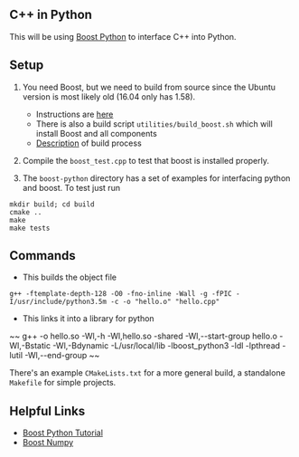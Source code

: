## C++ in Python

This will be using [Boost Python](http://www.boost.org/doc/libs/1_66_0/libs/python/doc/html/index.html) to interface C++ into Python.

## Setup

1. You need Boost, but we need to build from source since the Ubuntu version is most likely old (16.04 only has 1.58).
	* Instructions are [here](http://www.boost.org/doc/libs/1_46_1/more/getting_started/unix-variants.html)
    * There is also a build script `utilities/build_boost.sh` which will install Boost and all components
    * [Description](https://stackoverflow.com/a/45767023) of build process

2. Compile the `boost_test.cpp` to test that boost is installed properly.
3. The `boost-python` directory has a set of examples for interfacing python and boost. To test just run

~~~
mkdir build; cd build
cmake ..
make
make tests
~~~

## Commands

* This builds the object file
~~~
g++ -ftemplate-depth-128 -O0 -fno-inline -Wall -g -fPIC -I/usr/include/python3.5m -c -o "hello.o" "hello.cpp"
~~~

* This links it into a library for python

~~
g++ -o hello.so -Wl,-h -Wl,hello.so -shared -Wl,--start-group hello.o  -Wl,-Bstatic  -Wl,-Bdynamic -L/usr/local/lib -lboost_python3 -ldl -lpthread -lutil -Wl,--end-group
~~

There's an example `CMakeLists.txt` for a more general build, a standalone `Makefile` for simple projects.

## Helpful Links

* [Boost Python Tutorial](http://www.boost.org/doc/libs/1_66_0/libs/python/doc/html/tutorial/index.html)
* [Boost Numpy]()

